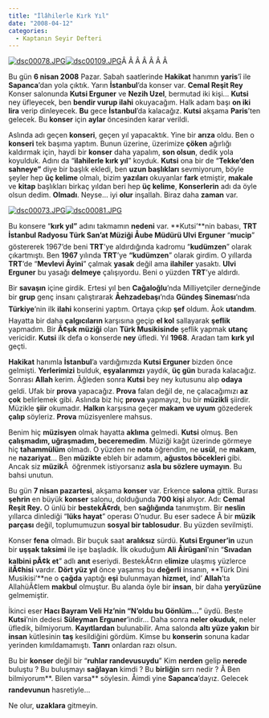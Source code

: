 ```yaml
---
title: "İlâhilerle Kırk Yıl"
date: "2008-04-12"
categories: 
  - Kaptanın Seyir Defteri
---
```


[![dsc00078.JPG](/uploads/2008/04/dsc00078.JPG)](/uploads/2008/04/dsc00078.jpg "dsc00078.JPG")[![dsc00109.JPG](/uploads/2008/04/dsc00109-2.JPG)](/uploads/2008/04/dsc00109-2.jpg "dsc00109.JPG")[](/uploads/2008/04/dsc00109-2.jpg "dsc00109.JPG")[](/uploads/2008/04/kudsi-nezih.jpg "kudsi-nezih.jpg")Â Â Â Â Â Â Â 

Bu gün **6 nisan 2008** Pazar. Sabah saatlerinde **Hakikat** hanımın **yaris**’î ile **Sapanca**’dan yola çıktık. Yarın **İstanbul**’da konser var. **Cemal Reşit Rey** Konser salonunda **Kutsi Erguner** ve **Nezih Uzel**, bermutad iki kişi... **Kutsi** ney üfleyecek, ben **bendir vurup ilahi** okuyacağım. Halk adam başı **on iki lira** verip dinleyecek. **Bu** gece **İstanbul**’da kalacağız. **Kutsi** akşama **Paris**’ten gelecek. Bu **konser** için **aylar** öncesinden karar verildi.

Aslında adı geçen **konseri**, geçen yıl yapacaktık. Yine bir **arıza** oldu. Ben o **konseri** tek başıma yaptım. Bunun üzerine, üzerimize **çöken** ağırlığı kaldırmak için, haydi bir **konser** daha yapalım, **son olsun**, dedik yola koyulduk. Adını da “**ilahilerle kırk yıl**” koyduk. **Kutsi** ona bir de “**Tekke’den sahneye”** diye bir başlık ekledi, ben **uzun başlıkları** sevmiyorum, böyle şeyler hep **üç kelime** olmalı, bizim **yazıları** okuyanlar **fark** etmiştir, **makale** ve **kitap** başlıkları birkaç yıldan beri hep **üç kelime**, **Konserlerin** adı da öyle olsun dedim. **Olmadı**. Neyse… iyi **olur** inşallah. Biraz daha **zaman** var.

[![dsc00073.JPG](/uploads/2008/04/dsc00073.JPG)](/uploads/2008/04/dsc00073.jpg "dsc00073.JPG")[![dsc00081.JPG](/uploads/2008/04/dsc00081.JPG)](/uploads/2008/04/dsc00081.jpg "dsc00081.JPG")

Bu konsere “**kırk yıl”** adını takmamın **nedeni** var. **Kutsi’**nin babası, **TRT İstanbul Radyosu Türk San’at Müziği Åube Müdürü Ulvi Erguner** “**mucip**” göstererek 1967’de beni **TRT**’ye aldırdığında kadromu “**kudümzen**” olarak çıkartmıştı. Ben **1967** yılında **TRT**’ye **“kudümzen**” olarak girdim. O yıllarda **TRT**’de “**Mevlevi Âyini**” çalmak **yasak** değil ama **ilahiler** yasaktı. **Ulvi Erguner** bu yasağı **delmeye** çalışıyordu. Beni o yüzden **TRT**’ye aldırdı.

Bir **savaşın** içine girdik. Ertesi yıl ben **Cağaloğlu**’nda Milliyetçiler derneğinde bir **grup** genç insanı çalıştırarak **Åehzadebaşı**’nda **Gündeş Sineması**’nda **Türkiye**’nin ilk **ilahi** konserini yaptım. Ortaya çıkıp **şef** oldum. Ãok **utandım**. Hayatta bir daha **çalgıcıların** karşısına geçip **el kol** sallayarak **şeflik** yapmadım. Bir **Ã¢şık müziği** olan **Türk Musikisinde** şeflik yapmak **utanç** vericidir. **Kutsi** ilk defa o konserde **ney** üfledi. Yıl **1968**. Aradan tam **kırk yıl** geçti.

**Hakikat** hanımla **İstanbul**’a vardığımızda **Kutsi Erguner** bizden önce gelmişti. **Yerlerimizi** bulduk, **eşyalarımızı** yaydık, **üç gün** burada kalacağız. Sonrası **Allah** kerim. Ãğleden sonra **Kutsi** bey ney kutusunu alıp **odaya** geldi. Ufak bir **prova** yapacağız. **Prova** falan değil de, ne çalacağımızı **az çok** belirlemek gibi. Aslında biz hiç **prova** yapmayız, bu bir **müzikli** şiirdir. Müzikle **şiir** okumadır. **Halkın** karşısına geçer **makam ve uyum** gözederek **çalıp** söyleriz. **Prova** müzisyenlere mahsus.

Benim hiç **müzisyen** olmak hayatta **aklıma** gelmedi. **Kutsi** olmuş. Ben **çalışmadım, uğraşmadım, beceremedim**. Müziği kağıt üzerinde görmeye hiç **tahammülüm** olmadı. O yüzden ne **nota** öğrendim, ne **usül**, ne **makam**, ne **nazariyat**… Ben **müzikte** ebleh bir adamım, **ağustos böcekleri** gibi. Ancak siz **müzik**Â  öğrenmek istiyorsanız **asla bu sözlere uymayın**. Bu bahsi unutun.

Bu gün **7 nisan pazartesi**, akşama **konser** var. Erkence **salona** gittik. Burası **şehrin** en büyük **konser** salonu, dolduğunda **700 kişi** alıyor. Adı: **Cemal Reşit Rey.** O ünlü bir **bestekÃ¢rdı**, ben **sağlığında** tanımıştım. Bir **neslin** yıllarca dinlediği “**lüks hayat**” operası O’nudur. Bu eser sadece Â bir **müzik parçası** değil, toplumumuzun **sosyal bir tablosudur**. Bu yüzden sevilmişti.

Konser **fena** olmadı. Bir buçuk saat **aralıksız** sürdü. **Kutsi Erguner’in** uzun bir **uşşak taksimi** ile işe başladık. İlk okuduğum **Ali Åirüganî**’nin “**Sıvadan kalbini pÃ¢k et**” adlı **anıt** eseriydi. BestekÃ¢rın e**limize** ulaşmış yüzlerce **ilÃ¢hisi** vardır. **Dört yüz yıl** önce yaşamış bu **değerli** insanın, **Türk Dini Musikisi’**ne o **çağda** yaptığı **eşi** bulunmayan **hizmet,** ind’ **Allah**’ta AllahüÃ¢lem **makbul** olmuştur. Bu alanda öyle bir **insan**, bir daha **yeryüzüne** gelmemiştir.

İkinci eser **Hacı Bayram Veli Hz’nin “N’oldu bu Gönlüm…**” üydü. Beste **Kutsi**’nin dedesi **Süleyman Erguner**’indir… Daha sonra **neler okuduk**, neler üfledik, bilmiyorum. **Kayıtlardan** bulunabilir. Ama salonda **altı yüze yakın** bir **insan** kütlesinin **taş** kesildiğini gördüm. Kimse bu **konserin** sonuna kadar yerinden kımıldamamıştı. **Tanrı** onlardan razı olsun.

Bu bir **konser** değil bir “**ruhlar randevusuydu**” Kim **nerden** gelip **nerede** buluştu ? Bu buluşmayı **sağlayan** kimdi ? Bu **birliğin** sırrı nedir ? Â Ben bilmiyorum**. Bilen varsa** söylesin. Åimdi yine **Sapanca**’dayız. Gelecek **randevunun** hasretiyle…

Ne olur, **uzaklara** gitmeyin.
